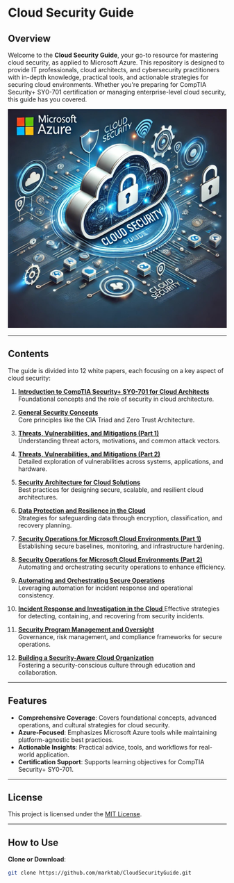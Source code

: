 # Cloud Security Guide

## Overview
Welcome to the **Cloud Security Guide**, your go-to resource for mastering cloud security, as applied to Microsoft Azure. This repository is designed to provide IT professionals, cloud architects, and cybersecurity practitioners with in-depth knowledge, practical tools, and actionable strategies for securing cloud environments. Whether you're preparing for CompTIA Security+ SY0-701 certification or managing enterprise-level cloud security, this guide has you covered.

![Microsoft Azure Cloud Security](MicrosoftCloudSecurity.jpg)

---

## Contents
The guide is divided into 12 white papers, each focusing on a key aspect of cloud security:

1. [**Introduction to CompTIA Security+ SY0-701 for Cloud Architects**](whitepapers/Part%201%20Introduction%20to%20CompTIA%20Security%20SY0-701%20for%20Cloud%20Architects.pdf)
   Foundational concepts and the role of security in cloud architecture.

2. [**General Security Concepts**](whitepapers/Part%202%20General%20Security%20Concepts.pdf)  
   Core principles like the CIA Triad and Zero Trust Architecture.

3. [**Threats, Vulnerabilities, and Mitigations (Part 1)**](whitepapers/Part%203%20Threats%20Vulnerabilities%20and%20Mitigations%20(Part%201).pdf)  
   Understanding threat actors, motivations, and common attack vectors.

4. [**Threats, Vulnerabilities, and Mitigations (Part 2)**](whitepapers/Part%204%20Threats%20Vulnerabilities%20and%20Mitigations%20(Part%202).pdf)  
   Detailed exploration of vulnerabilities across systems, applications, and hardware.

5. [**Security Architecture for Cloud Solutions**](whitepapers/Part%205%20Security%20Architecture%20for%20Cloud%20Solutions.pdf)  
   Best practices for designing secure, scalable, and resilient cloud architectures.

6. [**Data Protection and Resilience in the Cloud**](whitepapers/Part%206%20Data%20Protection%20and%20Resilience%20in%20the%20Cloud.pdf)  
   Strategies for safeguarding data through encryption, classification, and recovery planning.

7. [**Security Operations for Microsoft Cloud Environments (Part 1)**](whitepapers/Part%207%20Security%20Operations%20for%20Microsoft%20Cloud%20Environments%20(Part%201).pdf)  
   Establishing secure baselines, monitoring, and infrastructure hardening.

8. [**Security Operations for Microsoft Cloud Environments (Part 2)**](whitepapers/Part%208%20Security%20Operations%20for%20Microsoft%20Cloud%20Environments%20(Part%202).pdf)  
   Automating and orchestrating security operations to enhance efficiency.

9. [**Automating and Orchestrating Secure Operations**](whitepapers/Part%209%20Automating%20and%20Orchestrating%20Secure%20Operations.pdf)  
   Leveraging automation for incident response and operational consistency.

10. [**Incident Response and Investigation in the Cloud** ](whitepapers/Part%2010%20Incident%20Response%20and%20Investigation%20in%20the%20Cloud.pdf)
    Effective strategies for detecting, containing, and recovering from security incidents.

11. [**Security Program Management and Oversight**](whitepapers/Part%2011%20Security%20Program%20Management%20and%20Oversight.pdf)  
    Governance, risk management, and compliance frameworks for secure operations.

12. [**Building a Security-Aware Cloud Organization**](whitepapers/Part%2012%20Building%20a%20Security-Aware%20Cloud%20Organization.pdf)  
    Fostering a security-conscious culture through education and collaboration.

---

## Features
- **Comprehensive Coverage**: Covers foundational concepts, advanced operations, and cultural strategies for cloud security.
- **Azure-Focused**: Emphasizes Microsoft Azure tools while maintaining platform-agnostic best practices.
- **Actionable Insights**: Practical advice, tools, and workflows for real-world application.
- **Certification Support**: Supports learning objectives for CompTIA Security+ SY0-701.

---

## License
This project is licensed under the [MIT License](LICENSE).

---

## How to Use
**Clone or Download**: 
   ```bash
   git clone https://github.com/marktab/CloudSecurityGuide.git
